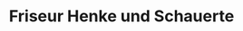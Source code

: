 ---
title: "Friseur Henke und Schauerte"
url: /schmallenberg/friseur-henke-und-schauerte/
shop: Friseur
---